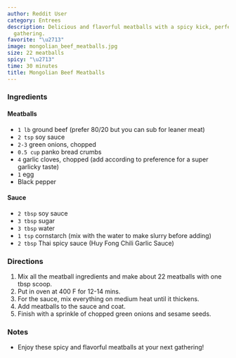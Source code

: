 ```yaml
---
author: Reddit User
category: Entrees
description: Delicious and flavorful meatballs with a spicy kick, perfect for any
  gathering.
favorite: "\u2713"
image: mongolian_beef_meatballs.jpg
size: 22 meatballs
spicy: "\u2713"
time: 30 minutes
title: Mongolian Beef Meatballs
---
```

### Ingredients

#### Meatballs

* `1 lb` ground beef (prefer 80/20 but you can sub for leaner meat)
* `2 tsp` soy sauce
* `2-3` green onions, chopped
* `0.5 cup` panko bread crumbs
* `4` garlic cloves, chopped (add according to preference for a super garlicky taste)
* `1` egg
* Black pepper

#### Sauce

* `2 tbsp` soy sauce
* `3 tbsp` sugar
* `3 tbsp` water
* `1 tsp` cornstarch (mix with the water to make slurry before adding)
* `2 tbsp` Thai spicy sauce (Huy Fong Chili Garlic Sauce)

### Directions

1. Mix all the meatball ingredients and make about 22 meatballs with one tbsp scoop. 
2. Put in oven at 400 F for 12-14 mins.
3. For the sauce, mix everything on medium heat until it thickens. 
4. Add meatballs to the sauce and coat.
5. Finish with a sprinkle of chopped green onions and sesame seeds.

### Notes

- Enjoy these spicy and flavorful meatballs at your next gathering!